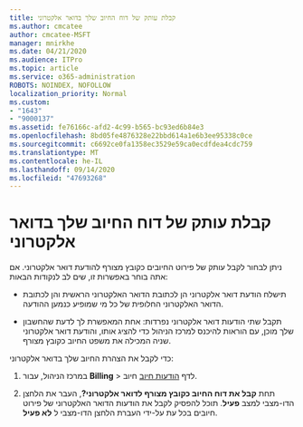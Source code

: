 ```yaml
---
title: קבלת עותק של דוח החיוב שלך בדואר אלקטרוני
ms.author: cmcatee
author: cmcatee-MSFT
manager: mnirkhe
ms.date: 04/21/2020
ms.audience: ITPro
ms.topic: article
ms.service: o365-administration
ROBOTS: NOINDEX, NOFOLLOW
localization_priority: Normal
ms.custom:
- "1643"
- "9000137"
ms.assetid: fe76166c-afd2-4c99-b565-bc93ed6b84e3
ms.openlocfilehash: 8bd05fe4876328e22bbd614a1e6b3ee95338c0ce
ms.sourcegitcommit: c6692ce0fa1358ec3529e59ca0ecdfdea4cdc759
ms.translationtype: MT
ms.contentlocale: he-IL
ms.lasthandoff: 09/14/2020
ms.locfileid: "47693268"
---
```

# <a name="receive-copy-of-your-billing-statement-in-email"></a>קבלת עותק של דוח החיוב שלך בדואר אלקטרוני

ניתן לבחור לקבל עותק של פירוט החיובים כקובץ מצורף להודעת דואר אלקטרוני. אם אתה בוחר באפשרות זו, שים לב לנקודות הבאות:
  
- תישלח הודעת דואר אלקטרוני הן לכתובת הדואר האלקטרוני הראשית והן לכתובת הדואר האלקטרוני החלופית של כל מי שמופיע כנמען ההודעה.

- תקבל שתי הודעות דואר אלקטרוני נפרדות: אחת המאפשרת לך לדעת שהחשבון שלך מוכן, עם הוראות להיכנס למרכז הניהול כדי להציג אותו, והודעת דואר אלקטרוני שניה המכילה את משפט החיוב כקובץ מצורף.

כדי לקבל את הצהרת החיוב שלך בדואר אלקטרוני:
  
1. במרכז הניהול, עבור **Billing** \> לדף [הודעות חיוב](https://go.microsoft.com/fwlink/p/?linkid=853212) חיוב.

2. תחת **קבל את דוח החיוב כקובץ מצורף לדואר אלקטרוני?**, העבר את הלחצן הדו-מצבי למצב **פעיל**. תוכל להפסיק לקבל את הודעות הדואר האלקטרוני של פירוט חיובים בכל עת על-ידי העברת הלחצן הדו-מצבי ל **לא פעיל**.